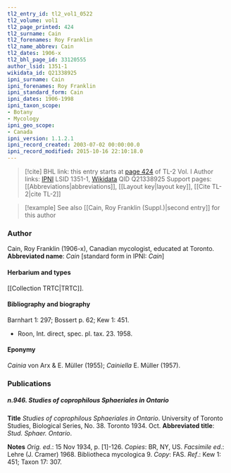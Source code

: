 ```yaml
---
tl2_entry_id: tl2_vol1_0522
tl2_volume: vol1
tl2_page_printed: 424
tl2_surname: Cain
tl2_forenames: Roy Franklin
tl2_name_abbrev: Cain
tl2_dates: 1906-x
tl2_bhl_page_id: 33120555
author_lsid: 1351-1
wikidata_id: Q21338925
ipni_surname: Cain
ipni_forenames: Roy Franklin
ipni_standard_form: Cain
ipni_dates: 1906-1998
ipni_taxon_scope: 
- Botany
- Mycology
ipni_geo_scope: 
- Canada
ipni_version: 1.1.2.1
ipni_record_created: 2003-07-02 00:00:00.0
ipni_record_modified: 2015-10-16 22:10:18.0
---
```


> [!cite] BHL link: this entry starts at [page 424](https://www.biodiversitylibrary.org/page/33120555) of TL-2 Vol. I
> Author links: [IPNI](https://www.ipni.org/a/1351-1) LSID 1351-1, [Wikidata](https://www.wikidata.org/wiki/Q21338925) QID Q21338925
> Support pages: [[Abbreviations|abbreviations]], [[Layout key|layout key]], [[Cite TL-2|cite TL-2]]

> [!example] See also [[Cain, Roy Franklin (Suppl.)|second entry]] for this author

### Author

Cain, Roy Franklin (1906-x), Canadian mycologist, educated at Toronto. 
**Abbreviated name**: *Cain* \[standard form in IPNI: *Cain*\]

#### Herbarium and types

[[Collection TRTC|TRTC]].

#### Bibliography and biography

Barnhart 1: 297; Bossert p. 62; Kew 1: 451.
- Roon, Int. direct, spec. pl. tax. 23. 1958.

#### Eponymy

*Cainia* von Arx & E. Müller (1955); *Cainiella* E. Müller (1957).

### Publications

##### n.946. Studies of coprophilous Sphaeriales in Ontario

**Title**
*Studies of coprophilous Sphaeriales in Ontario*. University of Toronto Studies, Biological Series, No. 38. Toronto 1934. Oct.
**Abbreviated title**: *Stud. Sphaer. Ontario*.

**Notes**
*Orig. ed*.: 15 Nov 1934, p. \[1\]-126. *Copies*: BR, NY, US.
*Facsimile ed*.: Lehre (J. Cramer) 1968. Bibliotheca mycologica 9. *Copy*: FAS.
*Ref*.: Kew 1: 451; Taxon 17: 307.


